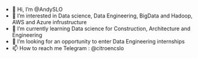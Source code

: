 - 👋 Hi, I’m @AndySLO
- 👀 I’m interested in Data science, Data Engineering, BigData and Hadoop, AWS and Azure infrustructure
- 🌱 I’m currently learning Data science for Construction, Architecture and Engineering
- 💞️ I’m looking for an opportunity to enter Data Engineering internships
- 📫 How to reach me Telegram : @citroencslo

<!---
AndySLO/AndySLO is a ✨ special ✨ repository because its `README.md` (this file) appears on your GitHub profile.
You can click the Preview link to take a look at your changes.
--->
